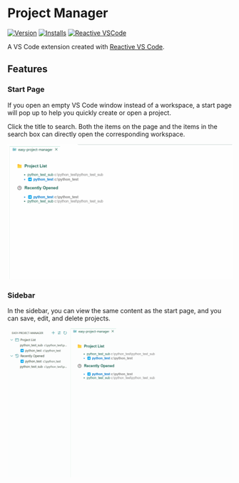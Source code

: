 # Project Manager

[![Version](https://img.shields.io/visual-studio-marketplace/v/cnsmaple.easy-project-manager)](https://marketplace.visualstudio.com/items?itemName=cnsmaple.easy-project-manager) [![Installs](https://img.shields.io/visual-studio-marketplace/i/cnsmaple.easy-project-manager)](https://marketplace.visualstudio.com/items?itemName=cnsmaple.easy-project-manager) [![Reactive VSCode](https://img.shields.io/badge/Reactive-VSCode-%23007ACC?style=flat&labelColor=%23229863)](https://kermanx.github.io/reactive-vscode/)

A VS Code extension created with [Reactive VS Code](https://kermanx.github.io/reactive-vscode/).

## Features

### Start Page

If you open an empty VS Code window instead of a workspace, a start page will pop up to help you quickly create or open a project.

Click the title to search. Both the items on the page and the items in the search box can directly open the corresponding workspace.

![start-page-show](assets/start-page-show.gif)

### Sidebar

In the sidebar, you can view the same content as the start page, and you can save, edit, and delete projects.

![sidebar-show](assets/sidebar-show.gif)
